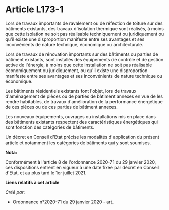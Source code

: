 # Article L173-1 

Lors de travaux importants de ravalement ou de réfection de toiture sur des bâtiments existants, des travaux d'isolation
thermique sont réalisés, à moins que cette isolation ne soit pas réalisable techniquement ou juridiquement ou qu'il existe
une disproportion manifeste entre ses avantages et ses inconvénients de nature technique, économique ou architecturale.

Lors de travaux de rénovation importants sur des bâtiments ou parties de bâtiment existants, sont installés des équipements
de contrôle et de gestion active de l'énergie, à moins que cette installation ne soit pas réalisable économiquement ou
juridiquement, ou qu'il existe une disproportion manifeste entre ses avantages et ses inconvénients de nature technique ou
économique.

Les bâtiments résidentiels existants font l'objet, lors de travaux d'aménagement de pièces ou de parties de bâtiment annexes
en vue de les rendre habitables, de travaux d'amélioration de la performance énergétique de ces pièces ou de ces parties de
bâtiment annexes.

Les nouveaux équipements, ouvrages ou installations mis en place dans des bâtiments existants respectent des caractéristiques
énergétiques qui sont fonction des catégories de bâtiments.

Un décret en Conseil d'Etat précise les modalités d'application du présent article et notamment les catégories de bâtiments
qui y sont soumises.

**Nota:**

Conformément à l'article 8 de l'ordonnance 2020-71 du 29 janvier 2020, ces dispositions entrent en vigueur à une date fixée
par décret en Conseil d'Etat, et au plus tard le 1er juillet 2021.

**Liens relatifs à cet article**

_Créé par_:

  - Ordonnance n°2020-71 du 29 janvier 2020 - art.

